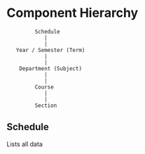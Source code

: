 # Component Hierarchy

             Schedule
                |
                |
       Year / Semester (Term)
                |
                |
        Department (Subject)
                |
                |
             Course
                |
                |
             Section

## Schedule
Lists all data
